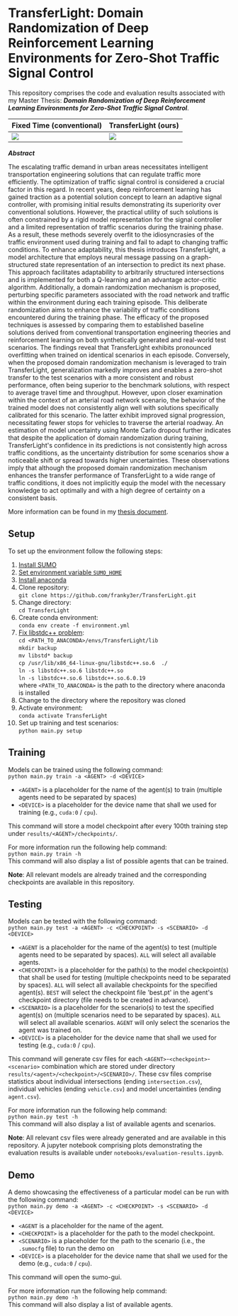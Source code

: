 # TransferLight: Domain Randomization of Deep Reinforcement Learning Environments for Zero-Shot Traffic Signal Control
This repository comprises the code and evaluation results associated with my Master Thesis: 
***Domain Randomization of Deep Reinforcement Learning Environments for Zero-Shot Traffic Signal Control***.

| Fixed Time (conventional)      | TransferLight (ours) |
|--------------------------------| ---------- |
| <img src="gifs/FixedTime.gif"> | <img src="gifs/TransferLight.gif"> |

***Abstract***

The escalating traffic demand in urban areas necessitates intelligent transportation engineering solutions that can regulate traffic more efficiently. The optimization of traffic signal control is considered a crucial factor in this regard. In recent years, deep reinforcement learning has gained traction as a potential solution concept to learn an adaptive signal controller, with promising initial results demonstrating its superiority over conventional solutions. However, the practical utility of such solutions is often constrained by a rigid model representation for the signal controller and a limited representation of traffic scenarios during the training phase. As a result, these methods severely overfit to the idiosyncrasies of the traffic environment used during training and fail to adapt to changing traffic conditions. To enhance adaptability, this thesis introduces TransferLight, a model architecture that employs neural message passing on a graph-structured state representation of an intersection to predict its next phase. This approach facilitates adaptability to arbitrarily structured intersections and is implemented for both a Q-learning and an advantage actor-critic algorithm. Additionally, a domain randomization mechanism is proposed, perturbing specific parameters associated with the road network and traffic within the environment during each training episode. This deliberate randomization aims to enhance the variability of traffic conditions encountered during the training phase. The efficacy of the proposed techniques is assessed by comparing them to established baseline solutions derived from conventional transportation engineering theories and reinforcement learning on both synthetically generated and real-world test scenarios. The findings reveal that TransferLight exhibits pronounced overfitting when trained on identical scenarios in each episode. Conversely, when the proposed domain randomization mechanism is leveraged to train TransferLight, generalization markedly improves and enables a zero-shot transfer to the test scenarios with a more consistent and robust performance, often being superior to the benchmark solutions, with respect to average travel time and throughput. However, upon closer examination within the context of an arterial road network scenario, the behavior of the trained model does not consistently align well with  solutions specifically calibrated for this scenario. The latter exhibit improved signal progression, necessitating fewer stops for vehicles to traverse the arterial roadway. An estimation of model uncertainty using Monte Carlo dropout further indicates that despite the application of domain randomization during training, TransferLight's confidence in its predictions is not consistently high across traffic conditions, as the uncertainty distribution for some scenarios show a noticeable shift or spread towards higher uncertainties. These observations imply that although the proposed domain randomization mechanism enhances the transfer performance of TransferLight to a wide range of traffic conditions, it does not implicitly equip the model with the necessary knowledge to act optimally and with a high degree of certainty on a consistent basis. 

More information can be found in my [thesis document](thesis.pdf).

## Setup
To set up the environment follow the following steps: 
1. [Install SUMO](https://sumo.dlr.de/docs/Installing/index.html)
2. [Set environment variable `SUMO_HOME`](https://sumo.dlr.de/docs/Basics/Basic_Computer_Skills.html#sumo_home)
3. [Install anaconda](https://docs.anaconda.com/free/anaconda/install/index.html)
4. Clone repository: <br>`git clone https://github.com/franky3er/TransferLight.git`
5. Change directory: <br>`cd TransferLight`
6. Create conda environment: <br>`conda env create -f environment.yml`
7. [Fix libstdc++ problem](https://stackoverflow.com/questions/72110384/libgl-error-mesa-loader-failed-to-open-iris): <br>`cd <PATH_TO_ANACONDA>/envs/TransferLight/lib`<br>`mkdir backup`<br>`mv libstd* backup`<br>`cp /usr/lib/x86_64-linux-gnu/libstdc++.so.6  ./`<br>`ln -s libstdc++.so.6 libstdc++.so`<br>`ln -s libstdc++.so.6 libstdc++.so.6.0.19`<br> where `<PATH_TO_ANACONDA>` is the path to the directory where anaconda is installed
8. Change to the directory where the repository was cloned
9. Activate environment: <br>`conda activate TransferLight`
10. Set up training and test scenarios: <br>`python main.py setup`

## Training
Models can be trained using the following command:<br> 
`python main.py train -a <AGENT> -d <DEVICE>`<br>
- `<AGENT>` is a placeholder for the name of the agent(s) to train (multiple agents need to be separated by spaces)
- `<DEVICE>` is a placeholder for the device name that shall we used for training (e.g., `cuda:0` / `cpu`).<br>

This command will store a model checkpoint after every 100th training step under `results/<AGENT>/checkpoints/`.

For more information run the following help command:<br>
`python main.py train -h`<br>
This command will also display a list of possible agents that can be trained.

**Note**: All relevant models are already trained and the corresponding checkpoints are available in this repository.

## Testing

Models can be tested with the following command: <br>
`python main.py test -a <AGENT> -c <CHECKPOINT> -s <SCENARIO> -d <DEVICE>`
- `<AGENT` is a placeholder for the name of the agent(s) to test (multiple agents need to be separated by spaces). `ALL` will select all available agents.
- `<CHECKPOINT>` is a placeholder for the path(s) to the model checkpoint(s) that shall be used for testing (multiple checkpoints need to be separated by spaces). `ALL` will select all available checkpoints for the specified agent(s). `BEST` will select the checkpoint file 'best.pt' in the agent's checkpoint directory (file needs to be created in advance).
- `<SCENARIO>` is a placeholder for the scenario(s) to test the specified agent(s) on (multiple scenarios need to be separated by spaces). `ALL` will select all available scenarios. `AGENT` will only select the scenarios the agent was trained on. 
- `<DEVICE>` is a placeholder for the device name that shall we used for testing (e.g., `cuda:0` / `cpu`).<br>

This command will generate csv files for each `<AGENT>`-`<checkpoint>`-`<scenario>` combination which are stored under directory `results/<agent>/<checkpoint>/<SCENARIO>/`. These csv files comprise statistics about individual intersections (ending `intersection.csv`), individual vehicles (ending `vehicle.csv`) and model uncertainties (ending `agent.csv`).

For more information run the following help command:<br>
`python main.py test -h`<br>
This command will also display a list of available agents and scenarios.

**Note**: All relevant csv files were already generated and are available in this repository. A jupyter notebook comprising plots demonstrating the evaluation results is available under `notebooks/evaluation-results.ipynb`.

## Demo

A demo showcasing the effectiveness of a particular model can be run with the following command: <br>
`python main.py demo -a <AGENT> -c <CHECKPOINT> -s <SCENARIO> -d <DEVICE>`
- `<AGENT` is a placeholder for the name of the agent.
- `<CHECKPOINT>` is a placeholder for the path to the model checkpoint.
- `<SCENARIO>` is a placeholder for the path to the scenario (i.e., the `.sumocfg` file) to run the demo on 
- `<DEVICE>` is a placeholder for the device name that shall we used for the demo (e.g., `cuda:0` / `cpu`).<br>

This command will open the sumo-gui. 

For more information run the following help command:<br>
`python main.py demo -h`<br>
This command will also display a list of available agents.

